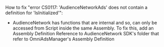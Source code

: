 How to fix "error CS0117: 'AudienceNetworkAds' does not contain a definition for 'IsInitialized'":
- AudienceNetwork has functions that are internal and so, can only be accessed from Script inside the same Assembly. To fix this, add an Assembly Definition Reference to AudienceNetwork SDK's folder that refer to OmniAdsManager's Assembly Definition